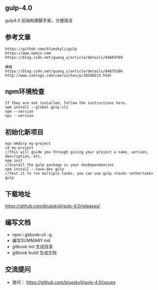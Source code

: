 ## gulp-4.0
gulp4.0 前端构建脚手架，方便简洁

## 参考文章
```
https://github.com/blueskyli/gulp
https://www.npmjs.com
https://blog.csdn.net/guang_s/article/details/84664769

模板
https://blog.csdn.net/guang_s/article/details/84675106
http://www.cnblogs.com/caoruichun/p/10540213.html
```
## npm环境检查
```
If they are not installed, follow the instructions here.
npm install --global gulp-cli
npm --version
npx --version
```
## 初始化新项目
```
npx mkdirp my-project
cd my-project
//This will guide you through giving your project a name, version, description, etc.
npm init  
//Install the gulp package in your devDependencies
npm install --save-dev gulp
//Test it To run multiple tasks, you can use gulp <task> <othertask>
gulp
```

## 下载地址
https://github.com/blueskyli/gulp-4.0/releases/

## 编写文档

- npm i gitbook-cli -g 
- 编写SUMMARY.md
- gitbook init   生成目录
- gitbook build  生成文档

## 交流提问
- 提问： https://github.com/blueskyli/gulp-4.0/issues
